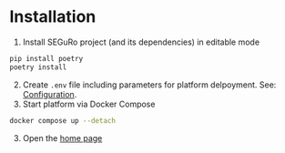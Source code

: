 # Installation

1. Install SEGuRo project (and its dependencies) in editable mode
```bash
pip install poetry
poetry install
```
2. Create `.env` file including parameters for platform delpoyment. See: [Configuration](configuration.md).
3. Start platform via Docker Compose
```bash
docker compose up --detach
```

3. Open the [home page](https://localhost)
